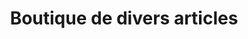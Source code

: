 ---
title: "Boutique de divers articles"
url: /nzerekore/boutique-de-divers-articles-4/
shop: commodité
---